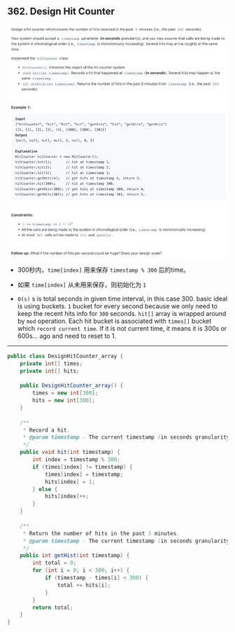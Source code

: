 ## 362. Design Hit Counter
![](img/2023-07-09-00-59-02.png)

- 300秒内，`time[index]` 用来保存 `timestamp % 300` 后的time。
- 如果 `time[index]` 从未用来保存，则初始化为 `1` 


- `O(s)` s is total seconds in given time interval, in this case 300.
  basic ideal is using buckets. `1` bucket for every second because we only need to keep the recent hits info for 
  `300` seconds. `hit[]` array is wrapped around by `mod` operation. Each hit bucket is associated with `times[]` 
  bucket which `record current time`. If it is not current time, it means it is 300s or 600s... ago and need to 
  reset to 1.

---

```java
public class DesignHitCounter_array {
    private int[] times;
    private int[] hits;

    public DesignHitCounter_array() {
        times = new int[300];
        hits = new int[300];
    }

    /**
     * Record a hit.
     * @param timestamp - The current timestamp (in seconds granularity).
     */
    public void hit(int timestamp) {
        int index = timestamp % 300;
        if (times[index] != timestamp) {
            times[index] = timestamp;
            hits[index] = 1;
        } else {
            hits[index]++;
        }
    }

    /**
     * Return the number of hits in the past 5 minutes.
     * @param timestamp - The current timestamp (in seconds granularity).
     */
    public int getHist(int timestamp) {
        int total = 0;
        for (int i = 0; i < 300; i++) {
            if (timestamp - times[i] < 300) {
                total += hits[i];
            }
        }
        return total;
    }
}
```